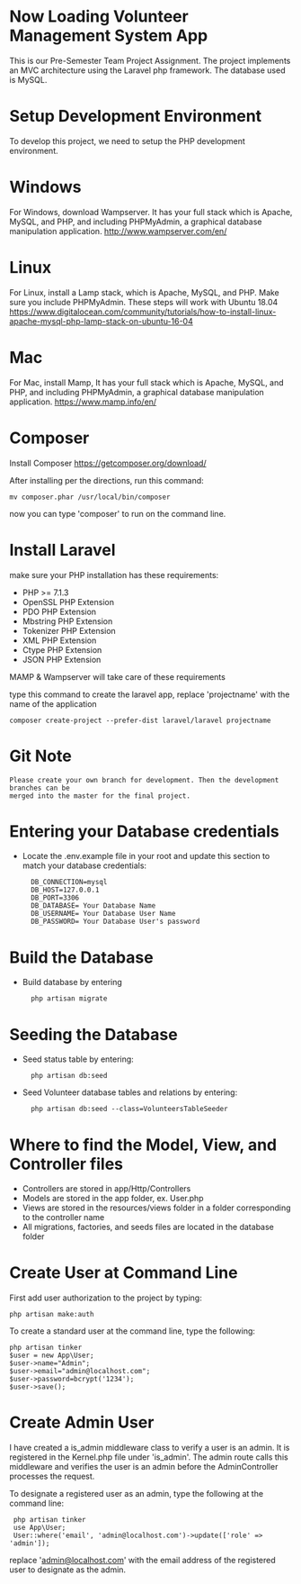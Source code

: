 # Now Loading Volunteer Management System App

This is our Pre-Semester Team Project Assignment. The project
implements an MVC architecture using the Laravel php framework.
The database used is MySQL.

# Setup Development Environment

To develop this project, we need to setup the PHP development environment.

# Windows
For Windows, download Wampserver. It has your full stack which is Apache, MySQL, and PHP, and including PHPMyAdmin, a graphical database manipulation application.
http://www.wampserver.com/en/

# Linux
For Linux, install a Lamp stack, which is Apache, MySQL, and PHP. Make sure you include PHPMyAdmin. These steps will work with Ubuntu 18.04
https://www.digitalocean.com/community/tutorials/how-to-install-linux-apache-mysql-php-lamp-stack-on-ubuntu-16-04

# Mac
For Mac, install Mamp, It has your full stack which is Apache, MySQL, and PHP, and including PHPMyAdmin, a graphical database manipulation application.
https://www.mamp.info/en/

# Composer
Install Composer https://getcomposer.org/download/

After installing per the directions, run this command: 

    mv composer.phar /usr/local/bin/composer 

now you can type 'composer' to run on the command line.

# Install Laravel

make sure your PHP installation has these requirements:

* PHP >= 7.1.3 
* OpenSSL PHP Extension 
* PDO PHP Extension 
* Mbstring PHP Extension 
* Tokenizer PHP Extension 
* XML PHP Extension 
* Ctype PHP Extension 
* JSON PHP Extension

MAMP & Wampserver will take care of these requirements

type this command to create the laravel app, replace 'projectname' with the name of the application
    
    composer create-project --prefer-dist laravel/laravel projectname

# Git Note
    Please create your own branch for development. Then the development branches can be 
    merged into the master for the final project.
    
   
# Entering your Database credentials
* Locate the .env.example file in your root and update 
  this section to match your database credentials:
    
        DB_CONNECTION=mysql
        DB_HOST=127.0.0.1
        DB_PORT=3306
        DB_DATABASE= Your Database Name
        DB_USERNAME= Your Database User Name
        DB_PASSWORD= Your Database User's password
    

# Build the Database
* Build database by entering 

        php artisan migrate
    

# Seeding the Database
* Seed status table by entering:

        php artisan db:seed
   
* Seed Volunteer database tables and relations by entering:

        php artisan db:seed --class=VolunteersTableSeeder

# Where to find the Model, View, and Controller files
* Controllers are stored in app/Http/Controllers
* Models are stored in the app folder, ex. User.php
* Views are stored in the resources/views folder in a folder 
corresponding to the controller name
* All migrations, factories, and seeds files are located in the 
database folder

# Create User at Command Line

First add user authorization to the project by typing:

    php artisan make:auth
     

To create a standard user at the command line, type the following:

 
    php artisan tinker
    $user = new App\User;
    $user->name="Admin";
    $user->email="admin@localhost.com";
    $user->password=bcrypt('1234');
    $user->save();
 


# Create  Admin User

I have created a is_admin middleware class to verify a user is an admin. It is 
registered in the Kernel.php file under 'is_admin'. The admin route calls this 
middleware and verifies the user is an admin before the AdminController processes
the request.

To designate a registered user as an admin, type the following
at the command line:<br>
     
     php artisan tinker
     use App\User;
     User::where('email', 'admin@localhost.com')->update(['role' => 'admin']);

replace 'admin@localhost.com' with the email address of the registered
user to designate as the admin.


    

